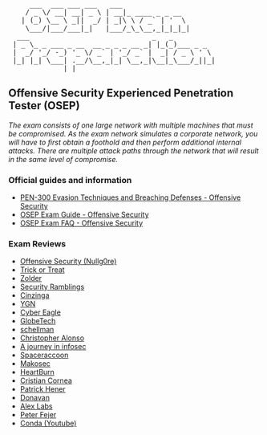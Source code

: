 <pre>
     ___  ___ ___ ___   ___                      
    / _ \/ __| __| _ \ | __|_ ____ _ _ __        
   | (_) \__ \ _||  _/ | _|\ \ / _` | '  \       
    \___/|___/___|_|   |___/_\_\__,_|_|_|_|      
  ___                             _   _          
 | _ \_ _ ___ _ __  __ _ _ _ __ _| |_(_)___ _ _  
 |  _/ '_/ -_) '_ \/ _` | '_/ _` |  _| / _ \ ' \ 
 |_| |_| \___| .__/\__,_|_| \__,_|\__|_\___/_||_|
             |_|                                 
</pre>

## Offensive Security Experienced Penetration Tester (OSEP)
_The exam consists of one large network with multiple machines that must be compromised. As the exam network simulates a corporate network, you will have to first obtain a foothold and then perform additional internal attacks. There are multiple attack paths through the network that will result in the same level of compromise._

### Official guides and information
- [PEN-300 Evasion Techniques and Breaching Defenses - Offensive Security](https://www.offensive-security.com/pen300-osep/)
- [OSEP Exam Guide - Offensive Security](https://help.offensive-security.com/hc/en-us/articles/360050293792-OSEP-Exam-Guide)
- [OSEP Exam FAQ - Offensive Security](https://help.offensive-security.com/hc/en-us/articles/360049781352-OSEP-Exam-FAQ)

### Exam Reviews
- [Offensive Security (Nullg0re)](https://www.offensive-security.com/offsec/pen300-osep-review-nullg0re/)
- [Trick or Treat](https://tento.hatenablog.com/entry/2021/05/26/201606)
- [Zolder](https://zolder.io/pen-300-osep-review/)
- [Security Ramblings](https://casvancooten.com/posts/2021/03/getting-the-osep-certification-evasion-techniques-and-breaching-defenses-pen-300-course-review/)
- [Cinzinga](https://cinzinga.com/OSEP-PEN-300-Review/)
- [YGN](http://bl0g.yehg.net/2021/09/osep-course-and-exam-review.html)
- [Cyber Eagle](https://www.cybereagle.io/blog/osep-review/)
- [GlobeTech](https://globetech.biz/index.php/2021/06/05/osep-review-the-experienced-penetration-tester/)
- [schellman](https://www.schellman.com/blog/osep-and-pen-300-course-review)
- [Christopher Alonso](https://christopherja.rocks/posts/2021/04/osep-exam-tips/)
- [A journey in infosec](https://davidlebr1.gitbook.io/a-journey-in-infosec/blog/osep-review)
- [Spaceraccoon](https://spaceraccoon.dev/offensive-security-experienced-penetration-tester-osep-review-and-exam/)
- [Makosec](https://makosecblog.com/miscellaneous/osep-course-review/)
- [HeartBurn](https://heartburn.dev/osep-review-2021-offensive-security-experienced-pentester/)
- [Cristian Cornea](https://corneacristian.medium.com/tips-for-offensive-security-experienced-penetration-tester-osep-certification-92f3801428c3)
- [Patrick Hener](https://hesec.de/posts/osep/)
- [Donavan](https://donavan.sg/blog/index.php/2021/07/22/a-fully-understandable-description-fud-of-pen-300/)
- [Alex Labs](https://alex-labs.com/pen-300-osep-exam-review/)
- [Peter Fejer](https://ptr0x1.com/posts/osep-exam/)
- [Conda (Youtube)](https://www.youtube.com/watch?v=R1apMwbVuDs)

